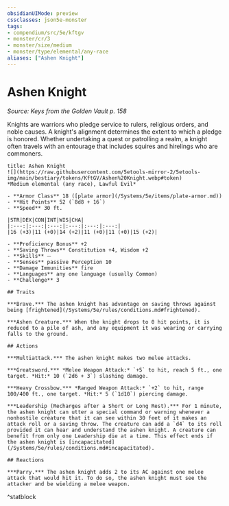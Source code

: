 ```yaml
---
obsidianUIMode: preview
cssclasses: json5e-monster
tags:
- compendium/src/5e/kftgv
- monster/cr/3
- monster/size/medium
- monster/type/elemental/any-race
aliases: ["Ashen Knight"]
---
```

# Ashen Knight
*Source: Keys from the Golden Vault p. 158*  

Knights are warriors who pledge service to rulers, religious orders, and noble causes. A knight's alignment determines the extent to which a pledge is honored. Whether undertaking a quest or patrolling a realm, a knight often travels with an entourage that includes squires and hirelings who are commoners.

```ad-statblock
title: Ashen Knight
![](https://raw.githubusercontent.com/5etools-mirror-2/5etools-img/main/bestiary/tokens/KftGV/Ashen%20Knight.webp#token)
*Medium elemental (any race), Lawful Evil*

- **Armor Class** 18 ([plate armor](/Systems/5e/items/plate-armor.md))
- **Hit Points** 52 (`8d8 + 16`)
- **Speed** 30 ft.

|STR|DEX|CON|INT|WIS|CHA|
|:---:|:---:|:---:|:---:|:---:|:---:|
|16 (+3)|11 (+0)|14 (+2)|11 (+0)|11 (+0)|15 (+2)|

- **Proficiency Bonus** +2
- **Saving Throws** Constitution +4, Wisdom +2
- **Skills** ⏤
- **Senses** passive Perception 10
- **Damage Immunities** fire
- **Languages** any one language (usually Common)
- **Challenge** 3

## Traits

***Brave.*** The ashen knight has advantage on saving throws against being [frightened](/Systems/5e/rules/conditions.md#frightened).

***Ashen Creature.*** When the knight drops to 0 hit points, it is reduced to a pile of ash, and any equipment it was wearing or carrying falls to the ground.

## Actions

***Multiattack.*** The ashen knight makes two melee attacks.

***Greatsword.*** *Melee Weapon Attack:* `+5` to hit, reach 5 ft., one target. *Hit:* 10 (`2d6 + 3`) slashing damage.

***Heavy Crossbow.*** *Ranged Weapon Attack:* `+2` to hit, range 100/400 ft., one target. *Hit:* 5 (`1d10`) piercing damage.

***Leadership (Recharges after a Short or Long Rest).*** For 1 minute, the ashen knight can utter a special command or warning whenever a nonhostile creature that it can see within 30 feet of it makes an attack roll or a saving throw. The creature can add a `d4` to its roll provided it can hear and understand the ashen knight. A creature can benefit from only one Leadership die at a time. This effect ends if the ashen knight is [incapacitated](/Systems/5e/rules/conditions.md#incapacitated).

## Reactions

***Parry.*** The ashen knight adds 2 to its AC against one melee attack that would hit it. To do so, the ashen knight must see the attacker and be wielding a melee weapon.
```
^statblock